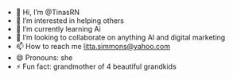 - 👋 Hi, I’m @TinasRN
- 👀 I’m interested in helping others
- 🌱 I’m currently learning Ai
- 💞️ I’m looking to collaborate on anything AI and digital marketing
- 📫 How to reach me litta.simmons@yahoo.com
- 😄 Pronouns: she
- ⚡ Fun fact: grandmother of 4 beautiful grandkids

<!---
TinasRN/TinasRN is a ✨ special ✨ repository because its `README.md` (this file) appears on your GitHub profile.
You can click the Preview link to take a look at your changes.
--->
